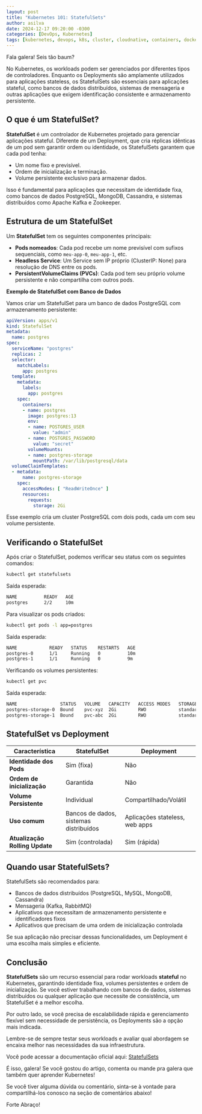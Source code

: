 ```yaml
---
layout: post
title: "Kubernetes 101: StatefulSets"
author: asilva
date: 2024-12-17 09:20:00 -0300
categories: [DevOps, Kubernetes]
tags: [kubernetes, devops, k8s, cluster, cloudnative, containers, docker, microservices]
---
```


Fala galera! Seis tão baum?

No Kubernetes, os workloads podem ser gerenciados por diferentes tipos de controladores. Enquanto os Deployments são amplamente utilizados para aplicações stateless, os StatefulSets são essenciais para aplicações stateful, como bancos de dados distribuídos, sistemas de mensageria e outras aplicações que exigem identificação consistente e armazenamento persistente.

## **O que é um StatefulSet?**

**StatefulSet** é um controlador de Kubernetes projetado para gerenciar aplicações stateful. Diferente de um Deployment, que cria réplicas idênticas de um pod sem garantir ordem ou identidade, os StatefulSets garantem que cada pod tenha:

- Um nome fixo e previsível.
- Ordem de inicialização e terminação.
- Volume persistente exclusivo para armazenar dados.

Isso é fundamental para aplicações que necessitam de identidade fixa, como bancos de dados PostgreSQL, MongoDB, Cassandra, e sistemas distribuídos como Apache Kafka e Zookeeper.

## **Estrutura de um StatefulSet**

Um **StatefulSet** tem os seguintes componentes principais:

- **Pods nomeados**: Cada pod recebe um nome previsível com sufixos sequenciais, como `meu-app-0`, `meu-app-1`, etc.
- **Headless Service**: Um Service sem IP próprio (ClusterIP: None) para resolução de DNS entre os pods.
- **PersistentVolumeClaims (PVCs)**: Cada pod tem seu próprio volume persistente e não compartilha com outros pods.

**Exemplo de StatefulSet com Banco de Dados**

Vamos criar um StatefulSet para um banco de dados PostgreSQL com armazenamento persistente:

````yaml
apiVersion: apps/v1
kind: StatefulSet
metadata:
  name: postgres
spec:
  serviceName: "postgres"
  replicas: 2
  selector:
    matchLabels:
      app: postgres
  template:
    metadata:
      labels:
        app: postgres
    spec:
      containers:
      - name: postgres
        image: postgres:13
        env:
        - name: POSTGRES_USER
          value: "admin"
        - name: POSTGRES_PASSWORD
          value: "secret"
        volumeMounts:
        - name: postgres-storage
          mountPath: /var/lib/postgresql/data
  volumeClaimTemplates:
  - metadata:
      name: postgres-storage
    spec:
      accessModes: [ "ReadWriteOnce" ]
      resources:
        requests:
          storage: 2Gi
````

Esse exemplo cria um cluster PostgreSQL com dois pods, cada um com seu volume persistente.

## **Verificando o StatefulSet**

Após criar o StatefulSet, podemos verificar seu status com os seguintes comandos:

````bash
kubectl get statefulsets
````

Saída esperada:
````bash
NAME          READY   AGE
postgres      2/2     10m
````
Para visualizar os pods criados:

````bash
kubectl get pods -l app=postgres
````

Saída esperada:

````bash
NAME            READY   STATUS    RESTARTS   AGE
postgres-0      1/1     Running   0          10m
postgres-1      1/1     Running   0          9m
````

Verificando os volumes persistentes:

````bash
kubectl get pvc
````

Saída esperada:

````bash
NAME                STATUS   VOLUME   CAPACITY   ACCESS MODES   STORAGECLASS   AGE
postgres-storage-0  Bound    pvc-xyz  2Gi        RWO            standard       10m
postgres-storage-1  Bound    pvc-abc  2Gi        RWO            standard       9m
````

## StatefulSet vs Deployment

| Característica                 | StatefulSet                            | Deployment                         |
|--------------------------------|----------------------------------------|------------------------------------|
| **Identidade dos Pods**        | Sim (fixa)                             | Não                                |
| **Ordem de inicialização**     | Garantida                              | Não                                |
| **Volume Persistente**         | Individual                             | Compartilhado/Volátil              |
| **Uso comum**                  | Bancos de dados, sistemas distribuídos | Aplicações stateless, web apps     |
| **Atualização Rolling Update** | Sim (controlada)                       | Sim (rápida)                       |

## **Quando usar StatefulSets?**

StatefulSets são recomendados para:

- Bancos de dados distribuídos (PostgreSQL, MySQL, MongoDB, Cassandra)
- Mensageria (Kafka, RabbitMQ)
- Aplicativos que necessitam de armazenamento persistente e identificadores fixos
- Aplicativos que precisam de uma ordem de inicialização controlada

Se sua aplicação não precisar dessas funcionalidades, um Deployment é uma escolha mais simples e eficiente.

## **Conclusão**

**StatefulSets** são um recurso essencial para rodar workloads **stateful** no Kubernetes, garantindo identidade fixa, volumes persistentes e ordem de inicialização. Se você estiver trabalhando com bancos de dados, sistemas distribuídos ou qualquer aplicação que necessite de consistência, um StatefulSet é a melhor escolha.

Por outro lado, se você precisa de escalabilidade rápida e gerenciamento flexível sem necessidade de persistência, os Deployments são a opção mais indicada.

Lembre-se de sempre testar seus workloads e avaliar qual abordagem se encaixa melhor nas necessidades da sua infraestrutura.

Você pode acessar a documentação oficial aqui: <a href="https://kubernetes.io/docs/concepts/workloads/controllers/statefulset/" target="_blank">StatefulSets</a>

É isso, galera! Se você gostou do artigo, comenta ou mande pra galera que também quer aprender Kubernetes! 

Se você tiver alguma dúvida ou comentário, sinta-se à vontade para compartilhá-los conosco na seção de comentários abaixo!

Forte Abraço!
